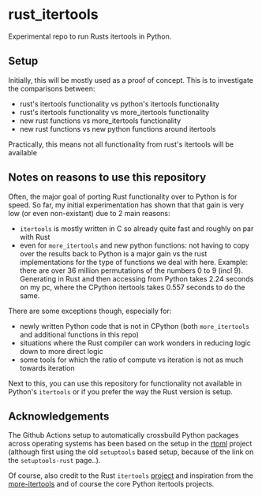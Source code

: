 # rust_itertools
Experimental repo to run Rusts itertools in Python.

## Setup
Initially, this will be mostly used as a proof of concept. This is to investigate the comparisons between:
- rust's itertools functionality vs python's itertools functionality
- rust's itertools functionality vs more_itertools functionality
- new rust functions vs more_itertools functionality
- new rust functions vs new python functions around itertools

Practically, this means not all functionality from rust's itertools will be available

## Notes on reasons to use this repository
Often, the major goal of porting Rust functionality over to Python is for speed. So far, my initial experimentation
has shown that that gain is very low (or even non-existant) due to 2 main reasons:
- `itertools` is mostly written in C so already quite fast and roughly on par with Rust
- even for `more_itertools` and new python functions: not having to copy over the results back to Python is a major gain
    vs the rust implementations for the type of functions we deal with here. Example: there are over 36 million
    permutations of the numbers 0 to 9 (incl 9). Generating in Rust and then accessing from Python takes 2.24 seconds
    on my pc, where the CPython itertools takes 0.557 seconds to do the same.

There are some exceptions though, especially for:
- newly written Python code that is not in CPython (both `more_itertools` and additional functions in this repo)
- situations where the Rust compiler can work wonders in reducing logic down to more direct logic
- some tools for which the ratio of compute vs iteration is not as much towards iteration

Next to this, you can use this repository for functionality not available in Python's `itertools` or if you prefer
the way the Rust version is setup.

## Acknowledgements
The Github Actions setup to automatically crossbuild Python packages across operating systems has been based on the
setup in the [rtoml](https://github.com/samuelcolvin/rtoml) project (although first using the old `setuptools` based
setup, because of the link on the `setuptools-rust` page..).

Of course, also credit to the Rust `itertools` [project](https://github.com/rust-itertools/itertools) and inspiration
from the [more-itertools](https://github.com/more-itertools/more-itertools) and of course the core Python itertools
projects.
